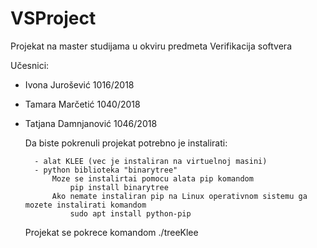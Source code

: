 # VSProject
Projekat na master studijama u okviru predmeta Verifikacija softvera

Učesnici:
- Ivona Jurošević 1016/2018
- Tamara Marčetić 1040/2018
- Tatjana Damnjanović 1046/2018

    Da biste pokrenuli projekat potrebno je instalirati:
    
        - alat KLEE (vec je instaliran na virtuelnoj masini)
        - python biblioteka "binarytree"
            Moze se instalirtai pomocu alata pip komandom 
                pip install binarytree
            Ako nemate instaliran pip na Linux operativnom sistemu ga mozete instalirati komandom
                sudo apt install python-pip
    Projekat se pokrece komandom ./treeKlee 
    

